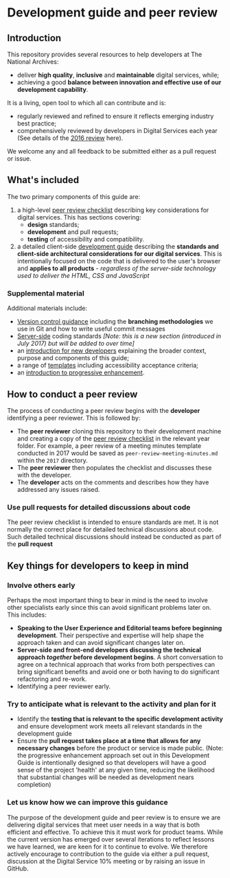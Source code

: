 # Development guide and peer review

## Introduction

This repository provides several resources to help developers at The National Archives:

* deliver **high quality**, **inclusive** and **maintainable** digital services, while;
* achieving a good **balance between innovation and effective use of our development capability**. 

It is a living, open tool to which all can contribute and is:

* regularly reviewed and refined to ensure it reflects emerging industry best practice; 
* comprehensively reviewed by developers in Digital Services each year (See details of the [2016 review](reviews/2016-review.md) here).

We welcome any and all feedback to be submitted either as a pull request or issue. 

## What's included

The two primary components of this guide are:

1. a high-level [peer review checklist](/templates/peer-review-checklist.md) describing key considerations for digital services. This has sections covering: 
    - **design** standards;
    - **development** and pull requests;
    - **testing** of accessibility and compatibility.
2. a detailed client-side [development guide](/development-guide.md) describing the **standards and client-side architectural considerations for our digital services**. This is intentionally focused on the code that is delivered to the user's browser and **applies to all products** - _regardless of the server-side technology used to deliver the HTML, CSS and JavaScript_

### Supplemental material

Additional materials include:

* [Version control guidance](/version_control/) including the **branching methodologies** we use in Git and how to write useful commit messages
* [Server-side](/server_side_coding_standards) coding standards _[Note: this is a new section (introduced in July 2017) but will be added to over time]_
* an [introduction for new developers](supporting_material/development_standards_introduction_for_new_developers.pdf) explaining the broader context, purpose and components of this guide;
* a range of [templates](/templates/) including accessibility acceptance criteria;
* an [introduction to progressive enhancement](supporting_material/progressive_enhancement_introduction.ppt).
    
## How to conduct a peer review 

The process of conducting a peer review begins with the **developer** identifying a peer reviewer. This is followed by:

* The **peer reviewer** cloning this repository to their development machine and creating a copy of the [peer review checklist](/templates/peer-review-checklist.md) in the relevant year folder. For example, a peer review of a meeting minutes template conducted in 2017 would be saved as ```peer-review-meeting-minutes.md``` within the ```2017``` directory.
* The **peer reviewer** then populates the checklist and discusses these with the developer. 
* The **developer** acts on the comments and describes how they have addressed any issues raised.

### Use pull requests for detailed discussions about code

The peer review checklist is intended to ensure standards are met. It is not normally the correct place for detailed technical discussions about code. Such detailed technical discussions should instead be conducted as part of the **pull request**

## Key things for developers to keep in mind

### Involve others early

Perhaps the most important thing to bear in mind is the need to involve other specialists early since this can avoid significant problems later on. This includes:

* **Speaking to the User Experience and Editorial teams before beginning development**. Their perspective and expertise will help shape the approach taken and can avoid significant changes later on.
* **Server-side and front-end developers discussing the technical approach _together_ before development begins**. A short conversation to agree on a technical approach that works from both perspectives can bring significant benefits and avoid one or both having to do significant refactoring and re-work.
* Identifying a peer reviewer early.

### Try to anticipate what is relevant to the activity and plan for it

* Identify the **testing that is relevant to the specific development activity** and ensure development work meets all relevant standards in the development guide
* Ensure the **pull request takes place at a time that  allows for any necessary changes** before the product or service is made public. (Note: the progressive enhancement approach set out in this Development Guide is intentionally designed so that developers will have a good sense of the project 'health' at any given time, reducing the likelihood that substantial changes will be needed as development nears completion)

### Let us know how we can improve this guidance

The purpose of the development guide and peer review is to ensure we are delivering digital services that meet user needs in a way that is both efficient and effective. To achieve this it must work for product teams. While the current version has emerged over several iterations to reflect lessons we have learned, we are keen for it to continue to evolve. We therefore actively encourage to contribution to the guide via either a pull request, discussion at the Digital Service 10% meeting or by raising an issue in GitHub.
